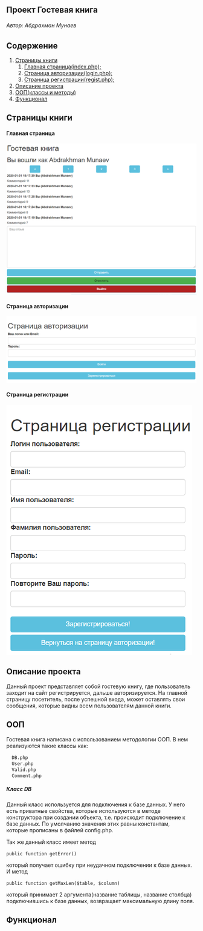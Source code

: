 ## Проект Гостевая книга ## 
###### Автор: Абдрахман Мунаев
## Содержение ##
1) [Страницы книги](#Страницы-книги)
    1) [Главная страница(index.php);](#Главная-страница) 
    2) [Страница авторизации(login.php);](#Страница-авторизации)
    3) [Страница регистрации(regist.php);](#Страница-регистрации)
2) [Описание проекта](#Описание-проекта)
3) [ООП(классы и методы)](#ООП)
4) [Функционал](#Функционал)


## Страницы книги
#### Главная страница
![index](img/ind.png "ind")

#### Страница авторизации
![log](img/log.png "log")

#### Страница регистрации
![reg](img/reg.png "reg")

## Описание проекта
Данный проект представляет собой гостевую книгу,
где пользователь заходит на сайт регистрируется,
дальше авторизируется.
На главной страницу посетитель, после успешной входа,
может оставлять свои сообщения, которые видны всем
пользователям данной книги.

## ООП 
Гостевая книга написана с использованием методологии ООП.
В нем реализуются такие классы как:  
      
      DB.php
      User.php
      Valid.php
      Comment.php

##### Класс DB
Данный класс используется для подключения к базе данных.
У него есть приватные свойства, которые используются в методе
конструктора при создании объекта, т.е. происходит подключение к базе данных. По умолчанию значения этих равны константам,  
которые прописаны в файлей config.php.  
 
Так же данный класс имеет метод  
    
    public function getError()  

который получает ошибку при неудачном подключении к базе данных.  
И метод  

    public function getMaxLen($table, $column)  

который принимает 2 аргумента(название таблицы, название столбца)  
подключившись к базе данных, возвращает максимальную длину поля. 

       

## Функционал

